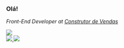 ### Olá!

<p><em>Front-End Developer at <a href="https://cvcrm.com.br" target="_blank">Construtor de Vendas</a></em></p>
<img src="https://img.shields.io/badge/-sauloduarte-blue?style=flat-square&logo=Linkedin&logoColor=white&link=https://www.linkedin.com/in/sauloduarte/)">

<div style="display: inline_block">
  <a href="https://github.com/sdocouto">
  <img style="display: inline_block height="180em" src="https://github-readme-stats.vercel.app/api?username=sdocouto&show_icons=true&theme=dark&include_all_commits=true&count_private=true"/>
  </a>
  <a href="https://github.com/sdocouto">
    <img style="display: inline_block height="180em" src="https://github-readme-stats.vercel.app/api/top-langs/?username=sdocouto&layout=compact&langs_count=7&theme=dark&count_private=true"/>
  </a>
</div>
  

<!--
**sdocouto/sdocouto** is a ✨ _special_ ✨ repository because its `README.md` (this file) appears on your GitHub profile.

Here are some ideas to get you started:

- 🔭 I’m currently working on ...
- 🌱 I’m currently learning ...
- 👯 I’m looking to collaborate on ...
- 🤔 I’m looking for help with ...
- 💬 Ask me about ...
- 📫 How to reach me: ...
- 😄 Pronouns: ...
- ⚡ Fun fact: ...
-->
